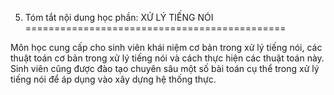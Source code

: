 5. Tóm tắt nội dung học phần: XỬ LÝ TIẾNG NÓI
=============================================

Môn học cung cấp cho sinh viên khái niệm cơ bản trong xử lý tiếng nói,
các thuật toán cơ bản trong xử lý tiếng nói và cách thực hiện các thuật
toán này. Sinh viên cũng được đào tạo chuyên sâu một số bài toán cụ thể
trong xử lý tiếng nói để áp dụng vào xây dựng hệ thống thực.

